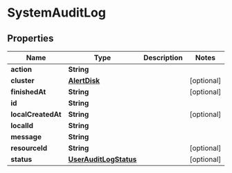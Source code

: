 

# SystemAuditLog


## Properties

Name | Type | Description | Notes
------------ | ------------- | ------------- | -------------
**action** | **String** |  | 
**cluster** | [**AlertDisk**](AlertDisk.md) |  |  [optional]
**finishedAt** | **String** |  |  [optional]
**id** | **String** |  | 
**localCreatedAt** | **String** |  |  [optional]
**localId** | **String** |  | 
**message** | **String** |  | 
**resourceId** | **String** |  |  [optional]
**status** | [**UserAuditLogStatus**](UserAuditLogStatus.md) |  |  [optional]



